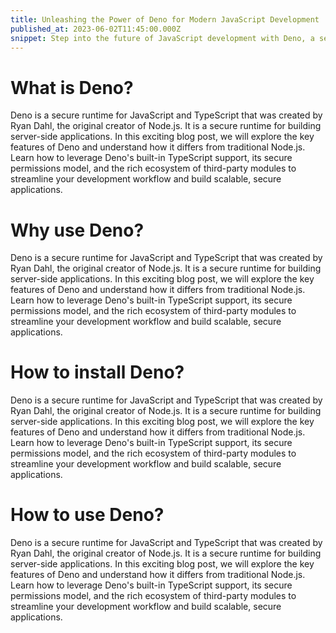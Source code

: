 ```yaml
---
title: Unleashing the Power of Deno for Modern JavaScript Development
published_at: 2023-06-02T11:45:00.000Z
snippet: Step into the future of JavaScript development with Deno, a secure runtime for building server-side applications. In this exciting blog post, we will explore the key features of Deno and understand how it differs from traditional Node.js. Learn how to leverage Deno's built-in TypeScript support, its secure permissions model, and the rich ecosystem of third-party modules to streamline your development workflow and build scalable, secure applications.
---
```


# What is Deno?

Deno is a secure runtime for JavaScript and TypeScript that was created by Ryan Dahl, the original creator of Node.js. It is a secure runtime for building server-side applications. In this exciting blog post, we will explore the key features of Deno and understand how it differs from traditional Node.js. Learn how to leverage Deno's built-in TypeScript support, its secure permissions model, and the rich ecosystem of third-party modules to streamline your development workflow and build scalable, secure applications.

# Why use Deno?

Deno is a secure runtime for JavaScript and TypeScript that was created by Ryan Dahl, the original creator of Node.js. It is a secure runtime for building server-side applications. In this exciting blog post, we will explore the key features of Deno and understand how it differs from traditional Node.js. Learn how to leverage Deno's built-in TypeScript support, its secure permissions model, and the rich ecosystem of third-party modules to streamline your development workflow and build scalable, secure applications.

# How to install Deno?

Deno is a secure runtime for JavaScript and TypeScript that was created by Ryan Dahl, the original creator of Node.js. It is a secure runtime for building server-side applications. In this exciting blog post, we will explore the key features of Deno and understand how it differs from traditional Node.js. Learn how to leverage Deno's built-in TypeScript support, its secure permissions model, and the rich ecosystem of third-party modules to streamline your development workflow and build scalable, secure applications.

# How to use Deno?

Deno is a secure runtime for JavaScript and TypeScript that was created by Ryan Dahl, the original creator of Node.js. It is a secure runtime for building server-side applications. In this exciting blog post, we will explore the key features of Deno and understand how it differs from traditional Node.js. Learn how to leverage Deno's built-in TypeScript support, its secure permissions model, and the rich ecosystem of third-party modules to streamline your development workflow and build scalable, secure applications.